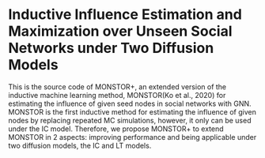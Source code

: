 # Inductive Influence Estimation and Maximization over Unseen Social Networks under Two Diffusion Models
This is the source code of MONSTOR+, an extended version of the inductive machine learning method, MONSTOR(Ko et al., 2020) for estimating the influence of given seed nodes in social networks with GNN.
MONSTOR is the first inductive method for estimating the influence of given nodes by replacing repeated MC simulations, however, it only can be used under the IC model.
Therefore, we propose MONSTOR+ to extend MONSTOR in 2 aspects: improving performance and being applicable under two diffusion models, the IC and LT models.

